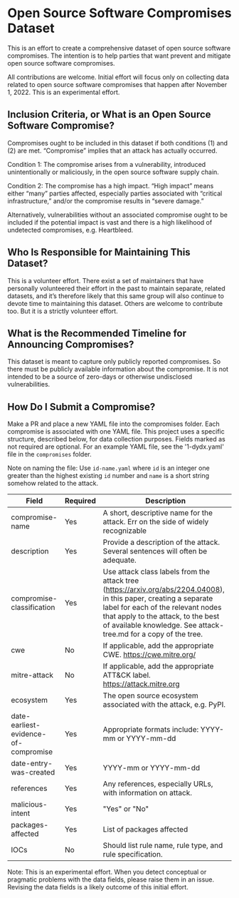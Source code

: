 # Open Source Software Compromises Dataset

This is an effort to create a comprehensive dataset of open source software compromises. The intention is to help parties that want prevent and mitigate open source software compromises.

All contributions are welcome. Initial effort will focus only on collecting data related to open source software compromises that happen after November 1, 2022. This is an experimental effort.

## Inclusion Criteria, or What is an Open Source Software Compromise?

Compromises ought to be included in this dataset if both conditions (1) and (2) are met. “Compromise” implies that an attack has actually occurred.

Condition 1: The compromise arises from a vulnerability, introduced unintentionally or maliciously, in the open source software supply chain.

Condition 2: The compromise has a high impact. “High impact” means either “many” parties affected, especially parties associated with “critical infrastructure,” and/or the compromise results in “severe damage.”

Alternatively, vulnerabilities without an associated compromise ought to be included if the potential impact is vast and there is a high likelihood of undetected compromises, e.g. Heartbleed.


## Who Is Responsible for Maintaining This Dataset?

This is a volunteer effort. There exist a set of maintainers that have personally volunteered their effort in the past to maintain separate, related datasets, and it’s therefore likely that this same group will also continue to devote time to maintaining this dataset. Others are welcome to contribute too. But it is a strictly volunteer effort.

## What is the Recommended Timeline for Announcing Compromises?

This dataset is meant to capture only publicly reported compromises. So there must be publicly available information about the compromise. It is not intended to be a source of zero-days or otherwise undisclosed vulnerabilities.

## How Do I Submit a Compromise?

Make a PR and place a new YAML file into the compromises folder. Each compromise is associated with one YAML file. This project uses a specific structure, described below, for data collection purposes. Fields marked as not required are optional. For an example YAML file, see the '1-dydx.yaml' file in the `compromises` folder.

Note on naming the file: Use `id-name.yaml` where `id` is an integer one greater than the highest existing `id` number and `name` is a short string somehow related to the attack. 

| Field                           | Required  | Description    |
| -------------                   | --------- | -------------  |
| compromise-name                 | Yes       |  A short, descriptive name for the attack. Err on the side of widely recognizable  |
| description                     | Yes       |  Provide a description of the attack. Several sentences will often be adequate.  |
| compromise-classification       | Yes       |  Use attack class labels from the attack tree (https://arxiv.org/abs/2204.04008), in this paper, creating a separate label for each of the relevant nodes that apply to the attack, to the best of available knowledge. See attack-tree.md for a copy of the tree. |
| cwe                             | No        |  If applicable, add the appropriate CWE. https://cwe.mitre.org/  |
| mitre-attack                    | No        |  If applicable, add the appropriate ATT&CK label. https://attack.mitre.org   |
| ecosystem                       | Yes       |  The open source ecosystem associated with the attack, e.g. PyPI.  |
| date-earliest-evidence-of-compromise | Yes       |  Appropriate formats include: YYYY-mm or YYYY-mm-dd  |
| date-entry-was-created          | Yes       |  YYYY-mm or YYYY-mm-dd  |
| references                      | Yes       |  Any references, especially URLs, with information on attack. |
| malicious-intent                | Yes       |  "Yes" or "No" |
| packages-affected               | Yes       |  List of packages affected |
| IOCs                            | No        |  Should list rule name, rule type, and rule specification. |

Note: This is an experimental effort. When you detect conceptual or pragmatic problems with the data fields, please raise them in an issue. Revising the data fields is a likely outcome of this initial effort.
